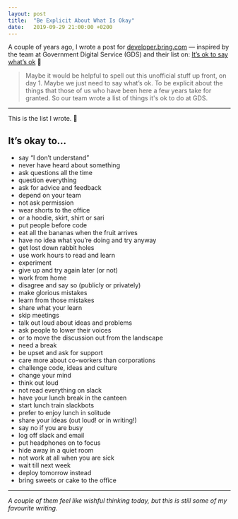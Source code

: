 ```yaml
---
layout: post
title:  "Be Explicit About What Is Okay"
date:   2019-09-29 21:00:00 +0200
---
```


A couple of years ago, I wrote a post for [developer.bring.com](https://developer.bring.com/blog/yes-its-okay/) — inspired by the team at Government Digital Service (GDS) and their list on: [It’s ok to say what’s ok](https://gds.blog.gov.uk/2016/05/25/its-ok-to-say-whats-ok/) 🙌

> Maybe it would be helpful to spell out this unofficial stuff up front, on day 1. Maybe we just need to say what’s ok. To be explicit about the things that those of us who have been here a few years take for granted. So our team wrote a list of things it's ok to do at GDS.

---

This is the list I wrote. 💖

## It’s okay to…

* say “I don’t understand”
* never have heard about something
* ask questions all the time
* question everything
* ask for advice and feedback
* depend on your team
* not ask permission
* wear shorts to the office
* or a hoodie, skirt, shirt or sari
* put people before code
* eat all the bananas when the fruit arrives
* have no idea what you’re doing and try anyway
* get lost down rabbit holes
* use work hours to read and learn
* experiment
* give up and try again later (or not)
* work from home
* disagree and say so (publicly or privately)
* make glorious mistakes
* learn from those mistakes
* share what your learn
* skip meetings
* talk out loud about ideas and problems
* ask people to lower their voices
* or to move the discussion out from the landscape
* need a break
* be upset and ask for support
* care more about co-workers than corporations
* challenge code, ideas and culture
* change your mind
* think out loud
* not read everything on slack
* have your lunch break in the canteen
* start lunch train slackbots
* prefer to enjoy lunch in solitude
* share your ideas (out loud! or in writing!)
* say no if you are busy
* log off slack and email
* put headphones on to focus
* hide away in a quiet room
* not work at all when you are sick
* wait till next week
* deploy tomorrow instead
* bring sweets or cake to the office

---

_A couple of them feel like wishful thinking today, but this is still some of my favourite writing._
